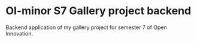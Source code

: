 # OI-minor S7 Gallery project backend

Backend application of my gallery project for semester 7 of Open Innovation.